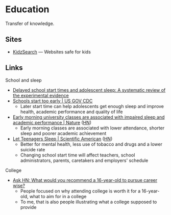 # Education

Transfer of knowledge.

## Sites

- [KidzSearch](https://www.kidzsearch.com/sites.html) — Websites safe for kids

## Links

School and sleep

- [Delayed school start times and adolescent sleep: A systematic review of the experimental evidence](https://www.sciencedirect.com/science/article/abs/pii/S1087079215000891)
- [Schools start too early | US GOV CDC](https://www.cdc.gov/sleep/features/schools-start-too-early.html)
  - Later start time can help adolescents get enough sleep and improve health,
    academic performance and quality of life
- [Early morning university classes are associated with impaired sleep and academic performance | Nature](https://www.nature.com/articles/s41562-023-01531-x)
  ([HN](https://news.ycombinator.com/item?id=34877691))
  - Early morning classes are associated with lower attendance, shorter sleep
    and poorer academic achievement
- [Let Teenagers Sleep | Scientific American](https://www.scientificamerican.com/article/let-teenagers-sleep/)
  ([HN](https://news.ycombinator.com/item?id=34780343))
  - Better for mental health, less use of tobacco and drugs and a lower suicide
    rate
  - Changing school start time will affect teachers, school administrators,
    parents, caretakers and employers' schedule

College

- [Ask HN: What would you recommend a 16-year-old to pursue career wise?](https://news.ycombinator.com/item?id=35619545)
  - People focused on why attending college is worth it for a 16-year-old, what
    to aim for in a college
  - To me, that is also people illustrating what a college supposed to provide
